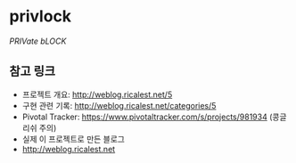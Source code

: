 # privlock

_PRIVate bLOCK_

## 참고 링크
- 프로젝트 개요: <http://weblog.ricalest.net/5>
- 구현 관련 기록: <http://weblog.ricalest.net/categories/5>
- Pivotal Tracker: <https://www.pivotaltracker.com/s/projects/981934> (콩글리쉬 주의)
- 실제 이 프로젝트로 만든 블로그
 - <http://weblog.ricalest.net>
